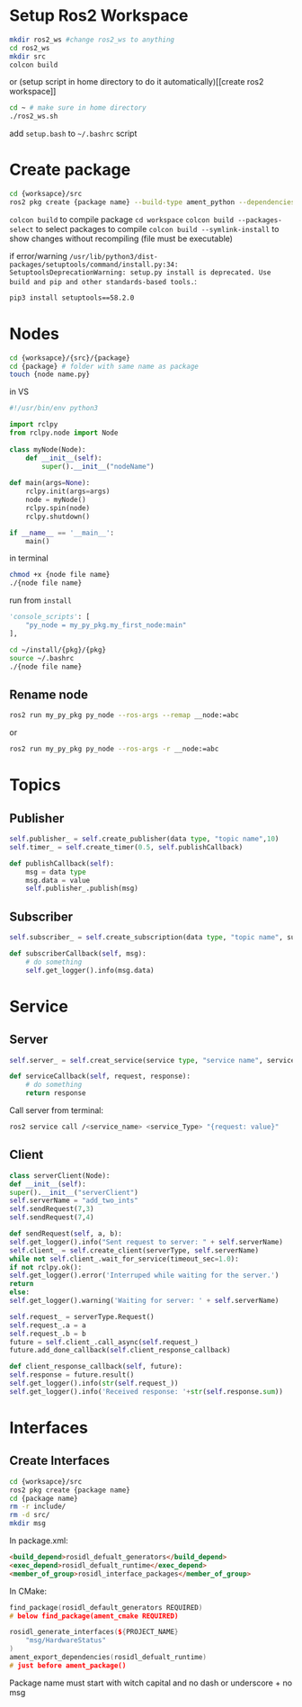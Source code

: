 # Setup Ros2 Workspace
```bash
mkdir ros2_ws #change ros2_ws to anything
cd ros2_ws
mkdir src
colcon build
```
or (setup script in home directory to do it automatically)[[create ros2 workspace]]
```bash
cd ~ # make sure in home directory
./ros2_ws.sh
```
add `setup.bash` to `~/.bashrc` script
# Create package
```bash
cd {worksapce}/src
ros2 pkg create {package name} --build-type ament_python --dependencies rclpy
```
`colcon build` to compile package `cd workspace`
`colcon build --packages-select` to select packages to compile
`colcon build --symlink-install` to show changes without recompiling (file  must be executable)

if error/warning `/usr/lib/python3/dist-packages/setuptools/command/install.py:34: SetuptoolsDeprecationWarning: setup.py install is deprecated. Use build and pip and other standards-based tools.`:
```bash
pip3 install setuptools==58.2.0
```
# Nodes
```bash
cd {worksapce}/{src}/{package}
cd {package} # folder with same name as package
touch {node name.py}
```
in VS 
```python
#!/usr/bin/env python3

import rclpy
from rclpy.node import Node
  
class myNode(Node):
	def __init__(self):
		super().__init__("nodeName")  
  
def main(args=None):
	rclpy.init(args=args)
	node = myNode()
	rclpy.spin(node)
	rclpy.shutdown()

if __name__ == '__main__':
	main()
```
in terminal
```bash
chmod +x {node file name}
./{node file name}
```
run from `install`
```python
'console_scripts': [
	"py_node = my_py_pkg.my_first_node:main"
],
```

```bash
cd ~/install/{pkg}/{pkg}
source ~/.bashrc
./{node file name}
```
## Rename node
```bash
ros2 run my_py_pkg py_node --ros-args --remap __node:=abc
```
or 
```bash
ros2 run my_py_pkg py_node --ros-args -r __node:=abc
```

# Topics
## Publisher
```python
self.publisher_ = self.create_publisher(data type, "topic name",10)
self.timer_ = self.create_timer(0.5, self.publishCallback)

def publishCallback(self):
	msg = data type
	msg.data = value
	self.publisher_.publish(msg)
```
## Subscriber
```python
self.subscriber_ = self.create_subscription(data type, "topic name", subscriberCallback, 10)

def subscriberCallback(self, msg):
	# do something
	self.get_logger().info(msg.data)
```

# Service
## Server
```python
self.server_ = self.creat_service(service type, "service name", serviceCallback)

def serviceCallback(self, request, response):
	# do something
	return response
```
Call server from terminal:
```bash
ros2 service call /<service_name> <service_Type> "{request: value}"
```

## Client
```python
class serverClient(Node):
def __init__(self):
super().__init__("serverClient")
self.serverName = "add_two_ints"
self.sendRequest(7,3)
self.sendRequest(7,4)

def sendRequest(self, a, b):
self.get_logger().info("Sent request to server: " + self.serverName)
self.client_ = self.create_client(serverType, self.serverName)
while not self.client_.wait_for_service(timeout_sec=1.0):
if not rclpy.ok():
self.get_logger().error('Interruped while waiting for the server.')
return
else:
self.get_logger().warning('Waiting for server: ' + self.serverName)

self.request_ = serverType.Request()
self.request_.a = a
self.request_.b = b
future = self.client_.call_async(self.request_)
future.add_done_callback(self.client_response_callback)

def client_response_callback(self, future):
self.response = future.result()
self.get_logger().info(str(self.request_))
self.get_logger().info('Received response: '+str(self.response.sum))
```

# Interfaces
## Create Interfaces
```bash
cd {worksapce}/src
ros2 pkg create {package name}
cd {package name}
rm -r include/
rm -d src/
mkdir msg
```
In package.xml:
```html 
<build_depend>rosidl_defualt_generators</build_depend>
<exec_depend>rosidl_defualt_runtime</exec_depend>
<member_of_group>rosidl_interface_packages</member_of_group>
```
In CMake:
```cpp
find_package(rosidl_default_generators REQUIRED) 
# below find_package(ament_cmake REQUIRED)
```
```cpp
rosidl_generate_interfaces(${PROJECT_NAME}
	"msg/HardwareStatus"
)
ament_export_dependencies(rosidl_defualt_runtime) 
# just before ament_package()
```
Package name must start with witch capital and no dash or underscore + no msg




